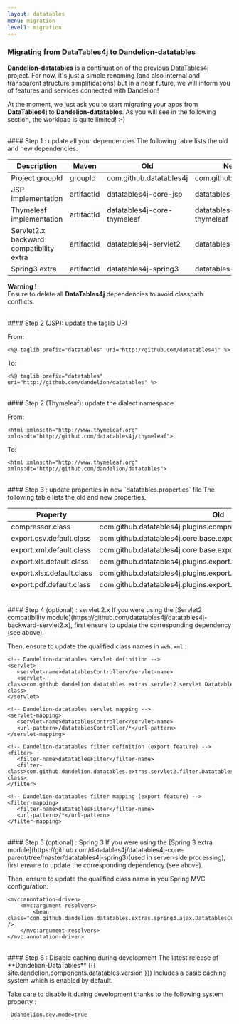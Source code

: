 ```yaml
---
layout: datatables
menu: migration
level1: migration
---
```


### Migrating from DataTables4j to Dandelion-datatables
**Dandelion-datatables** is a continuation of the previous [DataTables4j](http://datatables4j.github.com/docs) project. For now, it's just a simple renaming (and also internal and transparent structure simplifications) but in a near future, we will inform you of features and services connected with Dandelion! 

At the moment, we just ask you to start migrating your apps from **DataTables4j** to **Dandelion-datatables**. As you will see in the following section, the workload is quite limited! :-) 

<br />
#### Step 1 : update all your dependencies 
The following table lists the old and new dependencies.

<table class="table table-striped">
  <thead>
  	<tr>
  	  <th>Description</th>
  	  <th>Maven</th>
  	  <th>Old</th>
  	  <th>New</th>
  	</tr>  
  </thead>
  <tbody>
  	<tr>
  	  <td>Project groupId</td>
  	  <td>groupId</td>
  	  <td>com.github.datatables4j</td>
  	  <td>com.github.dandelion</td>
  	</tr>
  	<tr>
  	  <td>JSP implementation</td>
  	  <td>artifactId</td>
  	  <td>datatables4j-core-jsp</td>
  	  <td>datatables-jsp</td>
  	</tr>
  	<tr>
  	  <td>Thymeleaf implementation</td>
  	  <td>artifactId</td>
  	  <td>datatables4j-core-thymeleaf</td>
  	  <td>datatables-thymeleaf</td>
  	</tr>
  	<tr>
  	  <td>Servlet2.x backward compatibility extra</td>
  	  <td>artifactId</td>
  	  <td>datatables4j-servlet2</td>
  	  <td>datatables-servlet2</td>
  	</tr>
  	<tr>
  	  <td>Spring3 extra</td>
  	  <td>artifactId</td>
  	  <td>datatables4j-spring3</td>
  	  <td>datatables-spring3</td>
  	</tr>
  </tbody>
</table>

<p class="alert alert-warn"><strong>Warning !</strong><br />Ensure to delete all <strong>DataTables4j</strong> dependencies to avoid classpath conflicts.</p>

<br />
#### Step 2 (JSP): update the taglib URI

From:

    <%@ taglib prefix="datatables" uri="http://github.com/datatables4j" %>

To:

    <%@ taglib prefix="datatables" uri="http://github.com/dandelion/datatables" %>

<br />
#### Step 2 (Thymeleaf): update the dialect namespace

From:

    <html xmlns:th="http://www.thymeleaf.org" xmlns:dt="http://github.com/datatables4j/thymeleaf">

To:

    <html xmlns:th="http://www.thymeleaf.org" xmlns:dt="http://github.com/dandelion/datatables">

<br />
#### Step 3 : update properties in new `datatables.properties` file
The following table lists the old and new properties.

<table class="table table-striped">
  <thead>
  	<tr>
  	  <th>Property</th>
  	  <th>Old</th>
  	  <th>New</th>
  	</tr>  
  </thead>
  <tbody>
  	<tr>
  	  <td>compressor.class</td>
  	  <td>com.github.datatables4j.plugins.compression.YuiResourceCompressor</td>
  	  <td>com.github.dandelion.datatables.extras.compression.YuiResourceCompressor</td>
  	</tr>
  	<tr>
  	  <td>export.csv.default.class</td>
  	  <td>com.github.datatables4j.core.base.export.CsvExport</td>
  	  <td>com.github.dandelion.datatables.core.export.CsvExport</td>
  	</tr>
  	<tr>
  	  <td>export.xml.default.class</td>
  	  <td>com.github.datatables4j.core.base.export.XmlExport</td>
  	  <td>com.github.dandelion.datatables.core.export.XmlExport</td>
  	</tr>
  	<tr>
  	  <td>export.xls.default.class</td>
  	  <td>com.github.datatables4j.plugins.export.poi.XlsExport</td>
  	  <td>com.github.dandelion.datatables.extras.export.poi.XlsExport</td>
  	</tr>
  	<tr>
  	  <td>export.xlsx.default.class</td>
  	  <td>com.github.datatables4j.plugins.export.poi.XlsxExport</td>
  	  <td>com.github.dandelion.datatables.extras.export.poi.XlsxExport</td>
  	</tr>
  	<tr>
  	  <td>export.pdf.default.class</td>
  	  <td>com.github.datatables4j.plugins.export.itext.PdfExport</td>
  	  <td>com.github.dandelion.datatables.extras.export.itext.PdfExport</td>
  	</tr>
  </tbody>
</table>

<br />
#### Step 4 (optional) : servlet 2.x
If you were using the [Servlet2 compatibility module](https://github.com/datatables4j/datatables4j-backward-servlet2.x), first ensure to update the corresponding dependency (see above).

Then, ensure to update the qualified class names in `web.xml` :

    <!-- Dandelion-datatables servlet definition -->
    <servlet>
       <servlet-name>datatablesController</servlet-name>
       <servlet-class>com.github.dandelion.datatables.extras.servlet2.servlet.DatatablesServlet</servlet-class>
    </servlet>
    
    <!-- Dandelion-datatables servlet mapping -->
    <servlet-mapping>
       <servlet-name>datatablesController</servlet-name>
       <url-pattern>/datatablesController/*</url-pattern>
    </servlet-mapping>
    
    <!-- Dandelion-datatables filter definition (export feature) -->
    <filter>
       <filter-name>datatablesFilter</filter-name>
       <filter-class>com.github.dandelion.datatables.extras.servlet2.filter.DatatablesFilter</filter-class>
    </filter>
    
    <!-- Dandelion-datatables filter mapping (export feature) -->
    <filter-mapping>
       <filter-name>datatablesFilter</filter-name>
       <url-pattern>/*</url-pattern>
    </filter-mapping>

<br />
#### Step 5 (optional) : Spring 3
If you were using the [Spring 3 extra module](https://github.com/datatables4j/datatables4j-core-parent/tree/master/datatables4j-spring3)(used in server-side processing), first ensure to update the corresponding dependency (see above). 

Then, ensure to update the qualified class name in you Spring MVC configuration:

    <mvc:annotation-driven>
        <mvc:argument-resolvers>
            <bean class="com.github.dandelion.datatables.extras.spring3.ajax.DatatablesCriteriasResolver" />
        </mvc:argument-resolvers>
    </mvc:annotation-driven>

<br />
#### Step 6 : Disable caching during development
The latest release of **Dandelion-DataTables** ({{ site.dandelion.components.datatables.version }}) includes a basic caching system which is enabled by default.

Take care to disable it during development thanks to the following system property :

    -Ddandelion.dev.mode=true
